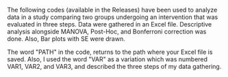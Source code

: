 The following codes (available in the Releases) have been used to analyze data in a study comparing two groups undergoing an intervention that was evaluated in three steps. 
Data were gathered in an Excel file. Descriptive analysis alongside MANOVA, Post-Hoc, and Bonferroni correction was done. Also, Bar plots with SE were drawn.

The word "PATH" in the code, returns to the path where your Excel file is saved. Also, I used the word "VAR" as a variation which was numbered VAR1, VAR2, and VAR3, and described the three steps of my data gathering.
